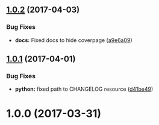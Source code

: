 <a name="1.0.2"></a>
## [1.0.2](https://github.com/jrappen/sublime-wkhtmltopdf/compare/1.0.1...1.0.2) (2017-04-03)


### Bug Fixes

* **docs:** Fixed docs to hide coverpage ([a9e6a09](https://github.com/jrappen/sublime-wkhtmltopdf/commit/a9e6a09))



<a name="1.0.1"></a>
## [1.0.1](https://github.com/jrappen/sublime-wkhtmltopdf/compare/1.0.0...1.0.1) (2017-04-01)


### Bug Fixes

* **python:** fixed path to CHANGELOG resource ([d41be49](https://github.com/jrappen/sublime-wkhtmltopdf/commit/d41be49))



<a name="1.0.0"></a>
# 1.0.0 (2017-03-31)



